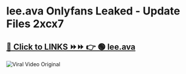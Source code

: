 
 # lee.ava Onlyfans Leaked - Update Files 2xcx7

## <h2><a href="https://clipsfans.com/lee.ava&ref=git">🔗 Click to LINKS ⏩⏩ 👉 🟢 lee.ava </a></h2>

<a href="https://clipsfans.com/lee.ava&ref=git" rel="nofollow" data-target="animated-image.originalLink"><img src="https://i.ibb.co.com/xMMVF88/686577567.gif" alt="Viral Video Original" style="max-width: 100%; display: inline-block;" data-target="animated-image.originalImage"></a>

